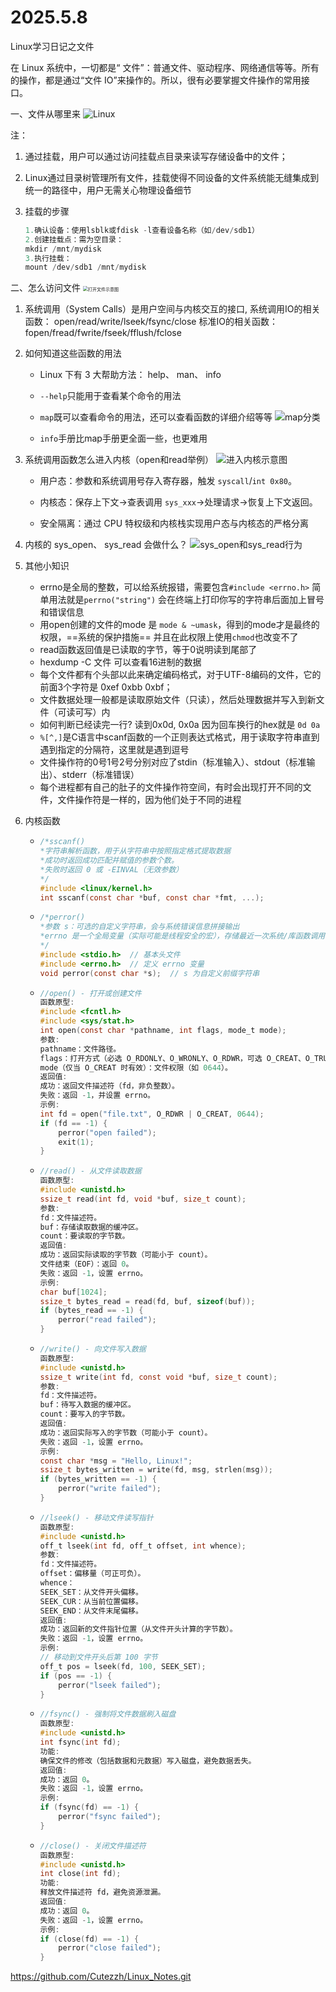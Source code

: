 # 2025.5.8

Linux学习日记之文件

在 Linux 系统中，一切都是“ 文件”：普通文件、驱动程序、网络通信等等。所有的操作，都是通过“文件 IO”来操作的。所以，很有必要掌握文件操作的常用接口。  

一、文件从哪里来
![Linux](Linux_Notes/Linux文件.png)

注：

1. 通过挂载，用户可以通过访问挂载点目录来读写存储设备中的文件；

2. Linux通过目录树管理所有文件，挂载使得不同设备的文件系统能无缝集成到统一的路径中，用户无需关心物理设备细节

3. 挂载的步骤
   ```c
   1.确认设备：使用lsblk或fdisk -l查看设备名称（如/dev/sdb1） 
   2.创建挂载点：需为空目录：
   mkdir /mnt/mydisk
   3.执行挂载：
   mount /dev/sdb1 /mnt/mydisk
   ```

二、怎么访问文件
<img src="Linux_Notes/打开文件示意图.png" alt="打开文件示意图" style="zoom:50%;" />

1. 系统调用（System Calls）是用户空间与内核交互的接口,
   系统调用IO的相关函数： open/read/write/lseek/fsync/close
   标准IO的相关函数：fopen/fread/fwrite/fseek/fflush/fclose

2. 如何知道这些函数的用法

   * Linux 下有 3 大帮助方法： help、 man、 info  
   * `--help`只能用于查看某个命令的用法
   * `map`既可以查看命令的用法，还可以查看函数的详细介绍等等
     ![map分类](Linux_Notes/map分类.png)

   * `info`手册比map手册更全面一些，也更难用

3. 系统调用函数怎么进入内核（open和read举例）
   ![进入内核示意图](Linux_Notes/进入内核示意图.png)

   * 用户态：参数和系统调用号存入寄存器，触发 `syscall`/`int 0x80`。

   * 内核态：保存上下文→查表调用 `sys_xxx`→处理请求→恢复上下文返回。

   * 安全隔离：通过 CPU 特权级和内核栈实现用户态与内核态的严格分离

4. 内核的 sys_open、 sys_read 会做什么？
   ![sys_open和sys_read行为](Linux_Notes/sys_open和sys_read行为.png)  

5. 其他小知识

   * errno是全局的整数，可以给系统报错，需要包含`#include <errno.h>` 简单用法就是`perrno("string")` 会在终端上打印你写的字符串后面加上冒号和错误信息
   * 用open创建的文件的mode 是 `mode & ~umask`，得到的mode才是最终的权限，==系统的保护措施== 并且在此权限上使用`chmod`也改变不了
   * read函数返回值是已读取的字节，等于0说明读到尾部了
   * hexdump -C 文件  可以查看16进制的数据
   * 每个文件都有个头部以此来确定编码格式，对于UTF-8编码的文件，它的前面3个字符是 0xef 0xbb 0xbf；
   * 文件数据处理一般都是读取原始文件（只读），然后处理数据并写入到新文件（可读可写）内
   * 如何判断已经读完一行? 读到0x0d, 0x0a  因为回车换行的hex就是 `0d 0a`
   * `%[^,]`是C语言中scanf函数的一个正则表达式格式，用于读取字符串直到遇到指定的分隔符，这里就是遇到逗号
   * 文件操作符的0号1号2号分别对应了stdin（标准输入）、stdout（标准输出）、stderr（标准错误）
   * 每个进程都有自己的肚子的文件操作符空间，有时会出现打开不同的文件，文件操作符是一样的，因为他们处于不同的进程

6. 内核函数

   * ```c
     /*sscanf()
     *字符串解析函数，用于从字符串中按照指定格式提取数据
     *成功时返回成功匹配并赋值的参数个数。
     *失败时返回 0 或 -EINVAL（无效参数）
     */
     #include <linux/kernel.h>
     int sscanf(const char *buf, const char *fmt, ...);
     ```

   * ```c
     /*perror()
     *参数 s：可选的自定义字符串，会与系统错误信息拼接输出
     *errno 是一个全局变量（实际可能是线程安全的宏），存储最近一次系统/库函数调用的错误码
     */
     #include <stdio.h>  // 基本头文件
     #include <errno.h>  // 定义 errno 变量
     void perror(const char *s);  // s 为自定义前缀字符串
     ```

   * ```c
     //open() - 打开或创建文件
     函数原型:
     #include <fcntl.h>
     #include <sys/stat.h>
     int open(const char *pathname, int flags, mode_t mode);
     参数:
     pathname：文件路径。
     flags：打开方式（必选 O_RDONLY、O_WRONLY、O_RDWR，可选 O_CREAT、O_TRUNC、O_APPEND 等）。
     mode（仅当 O_CREAT 时有效）：文件权限（如 0644）。
     返回值:
     成功：返回文件描述符（fd，非负整数）。
     失败：返回 -1，并设置 errno。
     示例:
     int fd = open("file.txt", O_RDWR | O_CREAT, 0644);
     if (fd == -1) {
         perror("open failed");
         exit(1);
     }
     ```

   * ```c
     //read() - 从文件读取数据
     函数原型:
     #include <unistd.h>
     ssize_t read(int fd, void *buf, size_t count);
     参数:
     fd：文件描述符。
     buf：存储读取数据的缓冲区。
     count：要读取的字节数。
     返回值:
     成功：返回实际读取的字节数（可能小于 count）。
     文件结束（EOF）：返回 0。
     失败：返回 -1，设置 errno。
     示例:
     char buf[1024];
     ssize_t bytes_read = read(fd, buf, sizeof(buf));
     if (bytes_read == -1) {
         perror("read failed");
     }
     ```

   * ```c
     //write() - 向文件写入数据
     函数原型:
     #include <unistd.h>
     ssize_t write(int fd, const void *buf, size_t count);
     参数:
     fd：文件描述符。
     buf：待写入数据的缓冲区。
     count：要写入的字节数。
     返回值:
     成功：返回实际写入的字节数（可能小于 count）。
     失败：返回 -1，设置 errno。
     示例:
     const char *msg = "Hello, Linux!";
     ssize_t bytes_written = write(fd, msg, strlen(msg));
     if (bytes_written == -1) {
         perror("write failed");
     }
     ```

   * ```c
     //lseek() - 移动文件读写指针
     函数原型:
     #include <unistd.h>
     off_t lseek(int fd, off_t offset, int whence);
     参数:
     fd：文件描述符。
     offset：偏移量（可正可负）。
     whence：
     SEEK_SET：从文件开头偏移。
     SEEK_CUR：从当前位置偏移。
     SEEK_END：从文件末尾偏移。
     返回值:
     成功：返回新的文件指针位置（从文件开头计算的字节数）。
     失败：返回 -1，设置 errno。
     示例:
     // 移动到文件开头后第 100 字节
     off_t pos = lseek(fd, 100, SEEK_SET);
     if (pos == -1) {
         perror("lseek failed");
     }
     ```

   * ```c
     //fsync() - 强制将文件数据刷入磁盘
     函数原型:
     #include <unistd.h>
     int fsync(int fd);
     功能:
     确保文件的修改（包括数据和元数据）写入磁盘，避免数据丢失。
     返回值:
     成功：返回 0。
     失败：返回 -1，设置 errno。
     示例:
     if (fsync(fd) == -1) {
         perror("fsync failed");
     }
     ```

   * ```c
     //close() - 关闭文件描述符
     函数原型:
     #include <unistd.h>
     int close(int fd);
     功能:
     释放文件描述符 fd，避免资源泄漏。
     返回值:
     成功：返回 0。
     失败：返回 -1，设置 errno。
     示例:
     if (close(fd) == -1) {
         perror("close failed");
     }
     ```

     

https://github.com/Cutezzh/Linux_Notes.git
